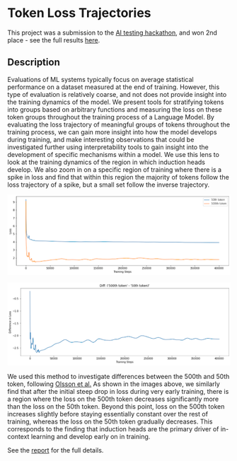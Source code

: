 # Token Loss Trajectories

This project was a submission to the [AI testing hackathon](https://itch.io/jam/aitest), and won 2nd place - see the full results [here](https://itch.io/jam/aitest/results). 

## Description

Evaluations of ML systems typically focus on average statistical performance on a dataset measured at the end of training. However, this type of evaluation is relatively coarse, and not does not provide insight into the training dynamics of the model. We present tools for stratifying tokens into groups based on arbitrary functions and measuring the loss on these token groups throughout the training process of a Language Model. By evaluating the loss trajectory of meaningful groups of tokens throughout the training process, we can gain more insight into how the model develops during training, and make interesting observations that could be investigated further using interpretability tools to gain insight into the development of specific mechanisms within a model. We use this lens to look at the training dynamics of the region in which induction heads develop. We also zoom in on a specific region of training where there is a spike in loss and find that within this region the majority of tokens follow the loss trajectory of a spike, but a small set follow the inverse trajectory.

![Figure 1](fig_1.png)

![Figure 2](fig_2.png)

We used this method to investigate differences between the 500th and 50th token, following [Olsson et al.](https://transformer-circuits.pub/2022/in-context-learning-and-induction-heads/index.html) As shown in the images above, we similarly find that after the initial steep drop in loss during very early training, there is a region where the loss on the 500th token decreases significantly more than the loss on the 50th token. Beyond this point, loss on the 500th token increases slightly before staying essentially constant over the rest of training, whereas the loss on the 50th token gradually decreases. This corresponds to the finding that induction heads are the primary driver of in-context learning and develop early on in training.

See the [report](https://github.com/alexjfoote/token-loss-trajectories/blob/main/AI%20Testing%20Hackathon%20Write%20up%20submission.pdf) for the full details.
